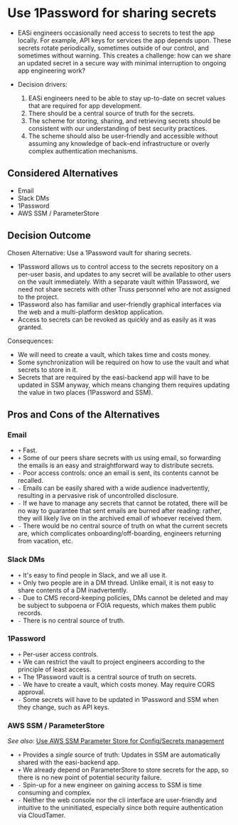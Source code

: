 # Use 1Password for sharing secrets

* EASi engineers occasionally need access to secrets to test the app locally.
  For example, API keys for services the app depends upon. These secrets rotate
  periodically, sometimes outside of our control, and sometimes without
  warning. This creates a challenge: how can we share an updated secret in a
  secure way with minimal interruption to ongoing app engineering work?

* Decision drivers:
  1. EASi engineers need to be able to stay up-to-date on secret values that
     are required for app development.
  1. There should be a central source of truth for the secrets.
  1. The scheme for storing, sharing, and retrieving secrets should be
     consistent with our understanding of best security practices.
  1. The scheme should also be user-friendly and accessible without assuming
     any knowledge of back-end infrastructure or overly complex authentication
     mechanisms.

## Considered Alternatives

* Email
* Slack DMs
* 1Password
* AWS SSM / ParameterStore

## Decision Outcome

Chosen Alternative: Use a 1Password vault for sharing secrets.

* 1Password allows us to control access to the secrets repository on a per-user
  basis, and updates to any secret will be available to other users on the
  vault immediately.  With a separate vault within 1Password, we need not share
  secrets with other Truss personnel who are not assigned to the project.
* 1Password also has familiar and user-friendly graphical interfaces via the
  web and a multi-platform desktop application.
* Access to secrets can be revoked as quickly and as easily as it was granted.

Consequences:

* We will need to create a vault, which takes time and costs money.
* Some synchronization will be required on how to use the vault and what
  secrets to store in it.
* Secrets that are required by the easi-backend app will have to be updated in
  SSM anyway, which means changing them requires updating the value in two
  places (1Password and SSM).

## Pros and Cons of the Alternatives

### Email

* `+` Fast.
* `+` Some of our peers share secrets with us using email, so forwarding the
  emails is an easy and straightforward way to distribute secrets.
* `-` Poor access controls: once an email is sent, its contents cannot be recalled.
* `-` Emails can be easily shared with a wide audience inadvertently, resulting
  in a pervasive risk of uncontrolled disclosure.
* `-` If we have to manage any secrets that cannot be rotated, there will be no
  way to guarantee that sent emails are burned after reading: rather, they will
  likely live on in the archived email of whoever received them.
* `-` There would be no central source of truth on what the current secrets
  are, which complicates onboarding/off-boarding, engineers returning from
  vacation, etc.

### Slack DMs

* `+` It's easy to find people in Slack, and we all use it.
* `+` Only two people are in a DM thread. Unlike email, it is not easy to share
  contents of a DM inadvertently.
* `-` Due to CMS record-keeping policies, DMs cannot be deleted and may be
  subject to subpoena or FOIA requests, which makes them public records.
* `-` There is no central source of truth.

### 1Password

* `+` Per-user access controls.
* `+` We can restrict the vault to project engineers according to the principle
  of least access.
* `+` The 1Password vault is a central source of truth on secrets.
* `-` We have to create a vault, which costs money. May require CORS approval.
* `-` Some secrets will have to be updated in 1Password and SSM when they
  change, such as API keys.

### AWS SSM / ParameterStore

_See also:_ [Use AWS SSM Parameter Store for Config/Secrets management](./0008-ssm-for-configsecrets.md)

* `+` Provides a _single_ source of truth: Updates in SSM are automatically
  shared with the easi-backend app.
* `+` We already depend on ParameterStore to store secrets for the app, so
  there is no new point of potential security failure.
* `-` Spin-up for a new engineer on gaining access to SSM is time consuming and
  complex.
* `-` Neither the web console nor the cli interface are user-friendly and
  intuitive to the uninitiated, especially since both require authentication
  via CloudTamer.
